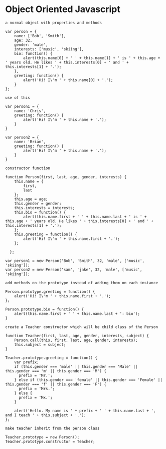 # Object Oriented Javascript

`a normal object with properties and methods`

    var person = {
        name: ['Bob', 'Smith'],
        age: 32,
        gender: 'male',
        interests: ['music', 'skiing'],
        bio: function() {
            alert(this.name[0] + ' ' + this.name[1] + ' is ' + this.age + ' years old. He likes ' + this.interests[0] + ' and ' + this.interests[1] + '.');
        },
        greeting: function() {
            alert('Hi! I\'m ' + this.name[0] + '.');
        }
    };
    
`use of this`

    var person1 = {
        name: 'Chris',
        greeting: function() {
            alert('Hi! I\'m ' + this.name + '.');
        }
    }

    var person2 = {
        name: 'Brian',
        greeting: function() {
            alert('Hi! I\'m ' + this.name + '.');
        }
    }
    
`constructor function`

    function Person(first, last, age, gender, interests) {
        this.name = {
            first,
            last
        };
        this.age = age;
        this.gender = gender;
        this.interests = interests;
        this.bio = function() {
            alert(this.name.first + ' ' + this.name.last + ' is ' + this.age + ' years old. He likes ' + this.interests[0] + ' and ' + this.interests[1] + '.');
        };
        this.greeting = function() {
            alert('Hi! I\'m ' + this.name.first + '.');
        };

      };
      
    var person1 = new Person('Bob', 'Smith', 32, 'male', ['music', 'skiing']);
    var person2 = new Person('sam', 'jake', 32, 'male', ['music', 'skiing']);
      
`add methods on the prototype instead of adding them on each instance`

    Person.prototype.greeting = function() {
        alert('Hi! I\'m ' + this.name.first + '.');
    };

    Person.prototype.bio = function() {
        alert(this.name.first + ' ' + this.name.last + ': bio');
    }
    
`create a Teacher constructor which will be child class of the Person`

    function Teacher(first, last, age, gender, interests, subject) {
        Person.call(this, first, last, age, gender, interests);
        this.subject = subject;
    }
    
    Teacher.prototype.greeting = function() {
        var prefix;
        if (this.gender === 'male' || this.gender === 'Male' || this.gender === 'm' || this.gender === 'M') {
          prefix = 'Mr.';
        } else if (this.gender === 'female' || this.gender === 'Female' || this.gender === 'f' || this.gender === 'F') {
          prefix = 'Mrs.';
        } else {
          prefix = 'Mx.';
        }

        alert('Hello. My name is ' + prefix + ' ' + this.name.last + ', and I teach ' + this.subject + '.');
    };
    
`make teacher inherit from the person class`

    Teacher.prototype = new Person();
    Teacher.prototype.constructor = Teacher;
